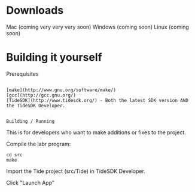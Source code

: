 
# Downloads

Mac (coming very very very soon)
Windows (coming soon)
Linux (coming soon)

# Building it yourself

Prerequisites
~~~~~~~~~~~~~

[make](http://www.gnu.org/software/make/)
[gcc](http://gcc.gnu.org/)
[TideSDK](http://www.tidesdk.org/) - Both the latest SDK version AND the TideSDK Developer.


Building / Running
~~~~~~~~~~~~~~~~~~

This is for developers who want to make additions or fixes to the project.

Compile the labr program:

    cd src
    make

Import the Tide project (src/Tide) in TideSDK Developer.

Click "Launch App"

